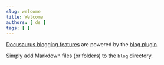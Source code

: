 ```yaml
---
slug: welcome
title: Welcome
authors: [ ds ]
tags: [ ]
---
```


[Docusaurus blogging features](https://docusaurus.io/docs/blog) are powered by
the [blog plugin](https://docusaurus.io/docs/api/plugins/@docusaurus/plugin-content-blog).

Simply add Markdown files (or folders) to the `blog` directory.
 